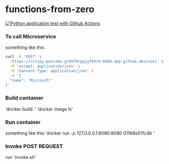 # functions-from-zero

[![Python application test with Github Actions](https://github.com/Randyansah/functions-from-zero/actions/workflows/main.yml/badge.svg)](https://github.com/Randyansah/functions-from-zero/actions/workflows/main.yml)

### To call Microservice

something like this
```bash
curl -X 'POST' \
  'https://crispy-pancake-gr6979rgqjgf94r9-8080.app.github.dev/wiki' \
  -H 'accept: application/json' \
  -H 'Content-Type: application/json' \
  -d '{
  "name": "Microsoft"
}'
```
### Build container
'docker build .'
'docker image ls'

### Run container
something like this
'docker run -p 127.0.0.0.1:8080:8080 01168e511c4b '

### Invoke POST REQUEST
run 'invoke.sh'